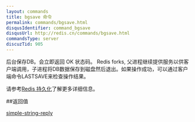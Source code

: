```yaml
---
layout: commands
title: bgsave 命令
permalink: commands/bgsave.html
disqusIdentifier: command_bgsave
disqusUrl: http://redis.cn/commands/bgsave.html
commandsType: server
discuzTid: 905
---
```


后台保存DB。会立即返回 OK 状态码。 Redis forks, 父进程继续提供服务以供客户端调用，子进程将DB数据保存到磁盘然后退出。如果操作成功，可以通过客户端命令LASTSAVE来检查操作结果。

请参考[Redis 持久化](/topics/persistence.html)了解更多详细信息。

##返回值

[simple-string-reply](/topics/protocol.html#simple-string-reply)

